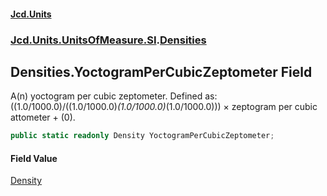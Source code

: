 #### [Jcd.Units](index.md 'index')
### [Jcd.Units.UnitsOfMeasure.SI](Jcd.Units.UnitsOfMeasure.SI.md 'Jcd.Units.UnitsOfMeasure.SI').[Densities](Densities.md 'Jcd.Units.UnitsOfMeasure.SI.Densities')

## Densities.YoctogramPerCubicZeptometer Field

A(n) yoctogram per cubic zeptometer. Defined as: ((1.0/1000.0)/((1.0/1000.0)*(1.0/1000.0)*(1.0/1000.0))) × zeptogram per cubic attometer + (0).

```csharp
public static readonly Density YoctogramPerCubicZeptometer;
```

#### Field Value
[Density](Density.md 'Jcd.Units.UnitTypes.Density')